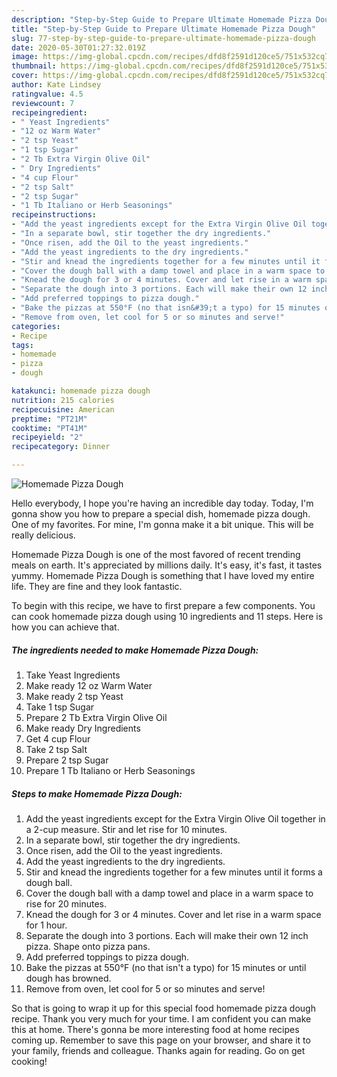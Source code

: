 ```yaml
---
description: "Step-by-Step Guide to Prepare Ultimate Homemade Pizza Dough"
title: "Step-by-Step Guide to Prepare Ultimate Homemade Pizza Dough"
slug: 77-step-by-step-guide-to-prepare-ultimate-homemade-pizza-dough
date: 2020-05-30T01:27:32.019Z
image: https://img-global.cpcdn.com/recipes/dfd8f2591d120ce5/751x532cq70/homemade-pizza-dough-recipe-main-photo.jpg
thumbnail: https://img-global.cpcdn.com/recipes/dfd8f2591d120ce5/751x532cq70/homemade-pizza-dough-recipe-main-photo.jpg
cover: https://img-global.cpcdn.com/recipes/dfd8f2591d120ce5/751x532cq70/homemade-pizza-dough-recipe-main-photo.jpg
author: Kate Lindsey
ratingvalue: 4.5
reviewcount: 7
recipeingredient:
- " Yeast Ingredients"
- "12 oz Warm Water"
- "2 tsp Yeast"
- "1 tsp Sugar"
- "2 Tb Extra Virgin Olive Oil"
- " Dry Ingredients"
- "4 cup Flour"
- "2 tsp Salt"
- "2 tsp Sugar"
- "1 Tb Italiano or Herb Seasonings"
recipeinstructions:
- "Add the yeast ingredients except for the Extra Virgin Olive Oil together in a 2-cup measure. Stir and let rise for 10 minutes."
- "In a separate bowl, stir together the dry ingredients."
- "Once risen, add the Oil to the yeast ingredients."
- "Add the yeast ingredients to the dry ingredients."
- "Stir and knead the ingredients together for a few minutes until it forms a dough ball."
- "Cover the dough ball with a damp towel and place in a warm space to rise for 20 minutes."
- "Knead the dough for 3 or 4 minutes. Cover and let rise in a warm space for 1 hour."
- "Separate the dough into 3 portions. Each will make their own 12 inch pizza. Shape onto pizza pans."
- "Add preferred toppings to pizza dough."
- "Bake the pizzas at 550°F (no that isn&#39;t a typo) for 15 minutes or until dough has browned."
- "Remove from oven, let cool for 5 or so minutes and serve!"
categories:
- Recipe
tags:
- homemade
- pizza
- dough

katakunci: homemade pizza dough 
nutrition: 215 calories
recipecuisine: American
preptime: "PT21M"
cooktime: "PT41M"
recipeyield: "2"
recipecategory: Dinner

---
```



![Homemade Pizza Dough](https://img-global.cpcdn.com/recipes/dfd8f2591d120ce5/751x532cq70/homemade-pizza-dough-recipe-main-photo.jpg)

Hello everybody, I hope you're having an incredible day today. Today, I'm gonna show you how to prepare a special dish, homemade pizza dough. One of my favorites. For mine, I'm gonna make it a bit unique. This will be really delicious.

Homemade Pizza Dough is one of the most favored of recent trending meals on earth. It's appreciated by millions daily. It's easy, it's fast, it tastes yummy. Homemade Pizza Dough is something that I have loved my entire life. They are fine and they look fantastic.




To begin with this recipe, we have to first prepare a few components. You can cook homemade pizza dough using 10 ingredients and 11 steps. Here is how you can achieve that.

<!--inarticleads1-->

##### The ingredients needed to make Homemade Pizza Dough:

1. Take  Yeast Ingredients
1. Make ready 12 oz Warm Water
1. Make ready 2 tsp Yeast
1. Take 1 tsp Sugar
1. Prepare 2 Tb Extra Virgin Olive Oil
1. Make ready  Dry Ingredients
1. Get 4 cup Flour
1. Take 2 tsp Salt
1. Prepare 2 tsp Sugar
1. Prepare 1 Tb Italiano or Herb Seasonings




<!--inarticleads2-->

##### Steps to make Homemade Pizza Dough:

1. Add the yeast ingredients except for the Extra Virgin Olive Oil together in a 2-cup measure. Stir and let rise for 10 minutes.
1. In a separate bowl, stir together the dry ingredients.
1. Once risen, add the Oil to the yeast ingredients.
1. Add the yeast ingredients to the dry ingredients.
1. Stir and knead the ingredients together for a few minutes until it forms a dough ball.
1. Cover the dough ball with a damp towel and place in a warm space to rise for 20 minutes.
1. Knead the dough for 3 or 4 minutes. Cover and let rise in a warm space for 1 hour.
1. Separate the dough into 3 portions. Each will make their own 12 inch pizza. Shape onto pizza pans.
1. Add preferred toppings to pizza dough.
1. Bake the pizzas at 550°F (no that isn&#39;t a typo) for 15 minutes or until dough has browned.
1. Remove from oven, let cool for 5 or so minutes and serve!




So that is going to wrap it up for this special food homemade pizza dough recipe. Thank you very much for your time. I am confident you can make this at home. There's gonna be more interesting food at home recipes coming up. Remember to save this page on your browser, and share it to your family, friends and colleague. Thanks again for reading. Go on get cooking!
